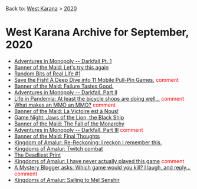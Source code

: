 Back to: [West Karana](/posts/westkarana.md) > [2020](/posts/2020/westkarana.md)
# West Karana Archive for September, 2020

* [Adventures in Monopoly -- Darkfall Pt. 1](890.md) <span style="color:red;"></span>
* [Banner of the Maid: Let's try this again](896.md) <span style="color:red;"></span>
* [Random Bits of Real Life #1](902.md) <span style="color:red;"></span>
* [Save the Fish! A Deep Dive into 11 Mobile Pull-Pin Games.](913.md) <span style="color:red;">comment</span>
* [Banner of the Maid: Failure Tastes Good.](930.md) <span style="color:red;"></span>
* [Adventures in Monopoly -- Darkfall, Part II](934.md) <span style="color:red;"></span>
* [Life in Pandemia: At least the bicycle shops are doing well...](938.md) <span style="color:red;">comment</span>
* [What makes an MMO an MMO?](942.md) <span style="color:red;">comment</span>
* [Banner of the Maid: La Victoire est à Nous!](947.md) <span style="color:red;"></span>
* [Game Night: Jaws of the Lion, the Black Ship](953.md) <span style="color:red;"></span>
* [Banner of the Maid: The Fall of the Monarchy](958.md) <span style="color:red;"></span>
* [Adventures in Monopoly -- Darkfall, Part III](968.md) <span style="color:red;">comment</span>
* [Banner of the Maid: Final Thoughts](972.md) <span style="color:red;"></span>
* [Kingdom of Amalur: Re-Reckoning: I reckon I remember this.](984.md) <span style="color:red;"></span>
* [Kingdoms of Amalur: Twitch combat](990.md) <span style="color:red;"></span>
* [The Deadliest Print](1002.md) <span style="color:red;"></span>
* [Kingdoms of Amalur: I have never actually played this game](1008.md) <span style="color:red;">comment</span>
* [A Mystery Blogger asks: Which game would you kill? I laugh, and reply...](1013.md) <span style="color:red;">comment</span>
* [Kingdoms of Amalur: Sailing to Mel Senshir](1020.md) <span style="color:red;"></span>
